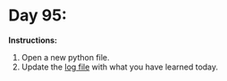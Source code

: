 # Day 95: 
**Instructions:** 
1. Open a new python file.
2. Update the [log file](../../log.md) with what you have learned today.
